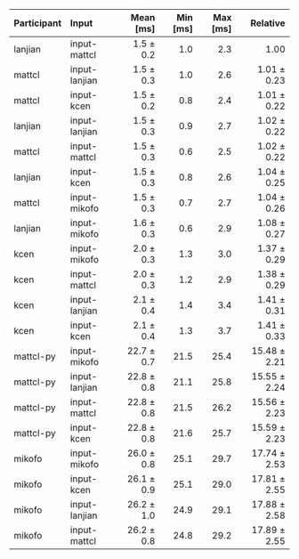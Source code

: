 | Participant | Input | Mean [ms] | Min [ms] | Max [ms] | Relative |
|:---|:---|---:|---:|---:|---:|
| lanjian | input-mattcl | 1.5 ± 0.2 | 1.0 | 2.3 | 1.00 |
| mattcl | input-lanjian | 1.5 ± 0.3 | 1.0 | 2.6 | 1.01 ± 0.23 |
| mattcl | input-kcen | 1.5 ± 0.2 | 0.8 | 2.4 | 1.01 ± 0.22 |
| lanjian | input-lanjian | 1.5 ± 0.3 | 0.9 | 2.7 | 1.02 ± 0.22 |
| mattcl | input-mattcl | 1.5 ± 0.3 | 0.6 | 2.5 | 1.02 ± 0.22 |
| lanjian | input-kcen | 1.5 ± 0.3 | 0.8 | 2.6 | 1.04 ± 0.25 |
| mattcl | input-mikofo | 1.5 ± 0.3 | 0.7 | 2.7 | 1.04 ± 0.26 |
| lanjian | input-mikofo | 1.6 ± 0.3 | 0.6 | 2.9 | 1.08 ± 0.27 |
| kcen | input-mikofo | 2.0 ± 0.3 | 1.3 | 3.0 | 1.37 ± 0.29 |
| kcen | input-mattcl | 2.0 ± 0.3 | 1.2 | 2.9 | 1.38 ± 0.29 |
| kcen | input-lanjian | 2.1 ± 0.4 | 1.4 | 3.4 | 1.41 ± 0.31 |
| kcen | input-kcen | 2.1 ± 0.4 | 1.3 | 3.7 | 1.41 ± 0.33 |
| mattcl-py | input-mikofo | 22.7 ± 0.7 | 21.5 | 25.4 | 15.48 ± 2.21 |
| mattcl-py | input-lanjian | 22.8 ± 0.8 | 21.1 | 25.8 | 15.55 ± 2.24 |
| mattcl-py | input-mattcl | 22.8 ± 0.8 | 21.5 | 26.2 | 15.56 ± 2.23 |
| mattcl-py | input-kcen | 22.8 ± 0.8 | 21.6 | 25.7 | 15.59 ± 2.23 |
| mikofo | input-mikofo | 26.0 ± 0.8 | 25.1 | 29.7 | 17.74 ± 2.53 |
| mikofo | input-kcen | 26.1 ± 0.9 | 25.1 | 29.0 | 17.81 ± 2.55 |
| mikofo | input-lanjian | 26.2 ± 1.0 | 24.9 | 29.1 | 17.88 ± 2.58 |
| mikofo | input-mattcl | 26.2 ± 0.8 | 24.8 | 29.2 | 17.89 ± 2.55 |
